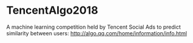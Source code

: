 # TencentAlgo2018
A machine learning competition held by Tencent Social Ads to predict similarity between users: http://algo.qq.com/home/information/info.html
